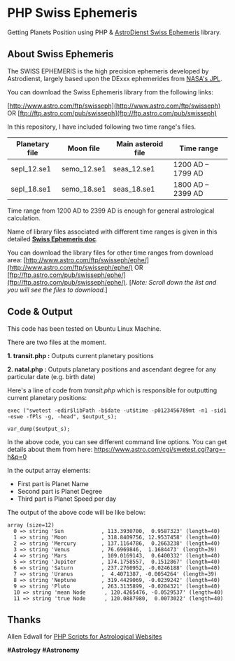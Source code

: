 PHP Swiss Ephemeris
========
Getting Planets Position using PHP &amp; [AstroDienst Swiss Ephemeris](http://www.astro.com/swisseph/) library.

About Swiss Ephemeris
-------------
The SWISS EPHEMERIS is the high precision ephemeris developed by Astrodienst, largely based upon the DExxx ephemerides from [NASA's JPL](http://en.wikipedia.org/wiki/Jet_Propulsion_Laboratory_Development_Ephemeris).

You can download the Swiss Ephemeris library from the following links:

[http://www.astro.com/ftp/swisseph](http://www.astro.com/ftp/swisseph) OR [ftp://ftp.astro.com/pub/swisseph](ftp://ftp.astro.com/pub/swisseph) 

In this repository, I have included following two time range's files. 

Planetary file   | Moon file 	| Main asteroid file 	| Time range 
-------- 			| ---   		 	| ---   						| ---
sepl_12.se1 | semo_12.se1 | seas_12.se1 | 1200 AD – 1799 AD
sepl_18.se1    | semo_18.se1 | seas_18.se1 | 1800 AD – 2399 AD

Time range from 1200 AD to 2399 AD is enough for general astrological calculation. 
 
Name of library files associated with different time ranges is given in this detailed [**Swiss Ephemeris doc**](http://www.astro.com/ftp/swisseph/doc/swisseph.pdf).
 
You can download the library files for other time ranges from download area: 
[http://www.astro.com/ftp/swisseph/ephe/](http://www.astro.com/ftp/swisseph/ephe/) OR [ftp://ftp.astro.com/pub/swisseph/ephe/](ftp://ftp.astro.com/pub/swisseph/ephe/).  [*Note: Scroll down the list and you will see the files to download.*]

Code & Output
-------------
This code has been tested on Ubuntu Linux Machine.

There are two files at the moment. 

**1. transit.php :** Outputs current planetary positions

**2. natal.php :** Outputs planetary positions and ascendant degree for any particular date (e.g. birth date)

Here's a line of code from *transit.php* which is responsible for outputting current planetary positions:

```
exec ("swetest -edir$libPath -b$date -ut$time -p0123456789mt -n1 -sid1 -eswe -fPls -g, -head", $output_s);

var_dump($output_s); 
```

In the above code, you can see different command line options. You can get details about them from here: 
https://www.astro.com/cgi/swetest.cgi?arg=-h&p=0

In the output array elements: 

- First part is Planet Name
- Second part is Planet Degree
- Third part is Planet Speed per day 

The output of the above code will be like below:

```
array (size=12)
  0 => string 'Sun            , 113.3930700,  0.9587323' (length=40)
  1 => string 'Moon           , 318.8409756, 12.9537458' (length=40)
  2 => string 'Mercury        , 137.1164786,  0.2663238' (length=40)
  3 => string 'Venus          , 76.6969846,  1.1684473' (length=39)
  4 => string 'Mars           , 109.0169143,  0.6400332' (length=40)
  5 => string 'Jupiter        , 174.1758557,  0.1512867' (length=40)
  6 => string 'Saturn         , 237.2760952, -0.0246188' (length=40)
  7 => string 'Uranus         ,  4.4071387, -0.0054264' (length=39)
  8 => string 'Neptune        , 319.4429069, -0.0239242' (length=40)
  9 => string 'Pluto          , 263.3135899, -0.0204321' (length=40)
  10 => string 'mean Node      , 120.4265476, -0.0529537' (length=40)
  11 => string 'true Node      , 120.0887980,  0.0073022' (length=40)
```

Thanks
-------------
Allen Edwall for [PHP Scripts for Astrological Websites](http://www.astrowin.org/php_scripts/index.html)

**#Astrology** **#Astronomy**
